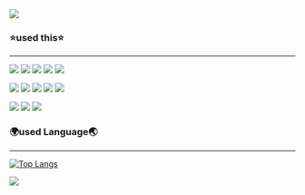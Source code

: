 <img src="https://capsule-render.vercel.app/api?type=waving&color=BDBDC8&height=150&section=header" />

### ⭐used this⭐
---
<img src="https://img.shields.io/badge/HTML5-E34F26?style=flat-square&logo=html5&logoColor=white" /> <img src="https://img.shields.io/badge/CSS-1572B6?style=flat-square&logo=css3&logoColor=white" /> <img src="https://img.shields.io/badge/JavaScript-F7DF1E?style=flat-square&logo=javascript&logoColor=black" /> <img src="https://img.shields.io/badge/TypeScript-3178C6?style=flat-square&logo=typescript&logoColor=white" /> <img src="https://img.shields.io/badge/Python-3776AB?style=flat-square&logo=python&logoColor=white" />

<img src="https://img.shields.io/badge/React-61DAFB?style=flat-square&logo=react&logoColor=black" /> <img src="https://img.shields.io/badge/Node.Js-339933?style=flat-square&logo=node.js&logoColor=white" /> <img src="https://img.shields.io/badge/Express-000000?style=flat-square&logo=express&logoColor=white" /> <img src="https://img.shields.io/badge/Flask-000000?style=flat-square&logo=flask&logoColor=white" /> <img src="https://img.shields.io/badge/FastAPI-009688?style=for-the-badge&logo=fastapi&logoColor=white">


<img src="https://img.shields.io/badge/MySql-4479A1?style=flat-square&logo=mysql&logoColor=white" /> <img src="https://img.shields.io/badge/MongoDB-47A248?style=flat-square&logo=mongodb&logoColor=white" /> <img src="https://img.shields.io/badge/Postgresql-4479A1?style=flat-square&logo=postgresql&logoColor=white" />

### 🌍used Language🌏
---
[![Top Langs](https://github-readme-stats.vercel.app/api/top-langs/?username=Tech5818&langs_count=10&layout=compact&theme=dark)](https://github.com/jogilsang/jogilsang)﻿

<img src="https://capsule-render.vercel.app/api?type=waving&color=BDBDC8&height=150&section=footer" />

